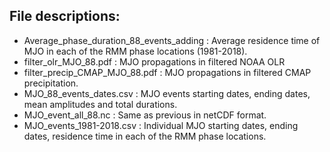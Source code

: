 ## File descriptions:
* Average_phase_duration_88_events_adding : Average residence time of MJO in each of the RMM phase locations (1981-2018).
* filter_olr_MJO_88.pdf : MJO propagations in filtered NOAA OLR 
* filter_precip_CMAP_MJO_88.pdf : MJO propagations in filtered CMAP precipitation.
* MJO_88_events_dates.csv : MJO events starting dates, ending dates, mean amplitudes and total durations.
* MJO_event_all_88.nc : Same as previous in netCDF format.
* MJO_events_1981-2018.csv : Individual MJO starting dates, ending dates, residence time in each of the RMM phase locations.
